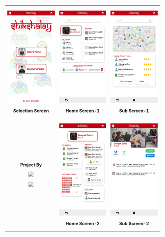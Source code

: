 <table align="center">
  <tbody>
    <tr>
      <td>
        <p align="center"><img height="300px" src="design-frames/Selection Screen.png" /></p>
        <p align="center"><b>Selection Screen</b></p>
      </td>
      <td>
        <p align="center"><img height="300" src="design-frames/Home Screen 1.png" /></p>
        <p align="center"><b>Home Screen-1</b></p>
      </td>
      <td>
        <p align="center"><img height="300" src="design-frames/Sub Screen 1.png" /></p>
        <p align="center"><b>Sub Screen-1</b></p>
      </td>
    </tr>
    <tr>
      <td>
        <p align="center"><b>Project By</b></p>
        <p align="center"><a href="https://www.linkedin.com/in/suvrashaw"><img src="https://img.shields.io/badge/-Suvra Shaw-blue?style=flat-square&logo=Linkedin&logoColor=white"/></a></p>
        <p align="center"><a href="https://www.linkedin.com/in/kaustav-roy-8070111a3"><img src="https://img.shields.io/badge/-Kaustav Roy-blue?style=flat-square&logo=Linkedin&logoColor=white"/></a></p>
      </td>
      <td>
        <p align="center"><img height="300" src="design-frames/Home Screen 2.png" /></p>
        <p align="center"><b>Home Screen-2</b>
      </td>
      <td>
        <p align="center"><img height="300" src="design-frames/Sub Screen 2.png" /></p>
        <p align="center"><b>Sub Screen-2</b></p>
      </td>
    </tr>
  </tbody>
</table>

